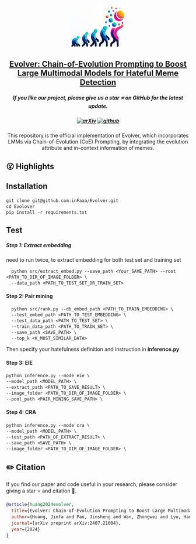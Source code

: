 <div align=center>
<img src="assets/evoler_logo.png" width="150px">
</div>
<h2 align="center"> <a href="https://arxiv.org/abs/2407.21004">Evolver: Chain-of-Evolution Prompting to Boost Large Multimodal Models for Hateful Meme Detection</a></h2>
<h5 align="center"> If you like our project, please give us a star ⭐ on GitHub for the latest update.  </h2>

<h5 align="center">

[![arXiv](https://img.shields.io/badge/Arxiv-2407.21004-b31b1b.svg?logo=arXiv)](https://arxiv.org/abs/2407.21004) 
[![github](https://img.shields.io/github/stars/inFaaa/Evolver.svg?style=social)](https://github.com/inFaaa/Evolver)

</h5>

<div align="center">
This repository is the official implementation of Evolver,  which incorporates LMMs via Chain-of-Evolution (CoE) Prompting, by integrating the evolution attribute and in-context information of memes.
</div>



## 😮 Highlights



## Installation
    git clone git@github.com:inFaaa/Evolver.git
    cd Evolover
    pip install -r requirements.txt


## Test

##### Step 1: Extract embedding
need to run twice, to extract embedding for both test set and training set

      python src/extract_embed.py --save_path <Your_SAVE_PATH> --root <PATH_TO_DIR_OF_IMAGE_FOLDER> \
      --data_path <PATH_TO_TEST_SET_OR_TRAIN_SET>

#### Step 2: Pair mining

      python src/rank.py --db_embed_path <PATH_TO_TRAIN_EMBEDDING> \
      --test_embed_path <PATH_TO_TEST_EMBEDDING> \
      --test_data_path <PATH_TO_TEST_SET> \
      --train_data_path <PATH_TO_TRAIN_SET> \
      --save_path <SAVE_PATH> \
      --top_k <K_MOST_SIMILAR_DATA>

Then specify your hatefulness definition and instruction in <b> inference.py </b>

#### Step 3: EIE

    python inference.py --mode eie \
    --model_path <MODEL_PATH> \
    --extract_path <PATH_TO_SAVE_RESULT> \
    --image_folder <PATH_TO_DIR_OF_IMAGE_FOLDER> \
    --pool_path <PAIR_MINING_SAVE_PATH> \

#### Step 4: CRA

    python inference.py --mode cra \
    --model_path <MODEL_PATH> \
    --test_path <PATH_OF_EXTRACT_RESULT> \
    --save_path <SAVE_PATH> \
    --image_folder <PATH_TO_DIR_OF_IMAGE_FOLDER> \


## ✏️ Citation
If you find our paper and code useful in your research, please consider giving a star :star: and citation :pencil:.

```BibTeX
@article{huang2024evolver,
  title={Evolver: Chain-of-Evolution Prompting to Boost Large Multimodal Models for Hateful Meme Detection},
  author={Huang, Jinfa and Pan, Jinsheng and Wan, Zhongwei and Lyu, Hanjia and Luo, Jiebo},
  journal={arXiv preprint arXiv:2407.21004},
  year={2024}
}
```

</a>
